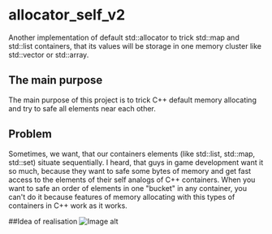 # allocator_self_v2
Another implementation of default std::allocator to trick std::map and std::list containers, that its values will be storage in one memory cluster like std::vector or std::array.

## The main purpose
The main purpose of this project is to trick C++ default memory allocating and try to safe all elements near each other.

## Problem
Sometimes, we want, that  our containers elements (like std::list, std::map, std::set) situate sequentially.
I heard, that guys in game development want it so much, because they want to safe some bytes of memory and get fast
access to the elements of their self analogs of C++ containers.
When you want to safe an order of elements in one "bucket" in any container, you can't do it because features of memory
allocating with this types of containers in C++ work as it works.

##Idea of realisation
![Image alt](https://github.com/DimKush//raw/main/readme_stuff/self_allocator_v2/mem_pooler.png)

